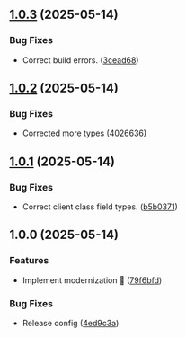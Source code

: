 ## [1.0.3](https://github.com/wittignl/sparkpost/compare/v1.0.2...v1.0.3) (2025-05-14)

### Bug Fixes

* Correct build errors. ([3cead68](https://github.com/wittignl/sparkpost/commit/3cead68e403a30b25567529b4f6e0d5f16062889))

## [1.0.2](https://github.com/wittignl/sparkpost/compare/v1.0.1...v1.0.2) (2025-05-14)

### Bug Fixes

* Corrected more types ([4026636](https://github.com/wittignl/sparkpost/commit/402663662aae2ae3b777f4a13c18027e39c33825))

## [1.0.1](https://github.com/wittignl/sparkpost/compare/v1.0.0...v1.0.1) (2025-05-14)

### Bug Fixes

* Correct client class field types. ([b5b0371](https://github.com/wittignl/sparkpost/commit/b5b03711e197975a9c6b3b22f99e908eaab6de93))

## 1.0.0 (2025-05-14)

### Features

* Implement modernization :rocket: ([79f6bfd](https://github.com/wittignl/sparkpost/commit/79f6bfd498e7996b9d0a2dd3d4069ac593382bdb))

### Bug Fixes

* Release config ([4ed9c3a](https://github.com/wittignl/sparkpost/commit/4ed9c3a7df0a97f81289f8f74f0e337044f572a1))
